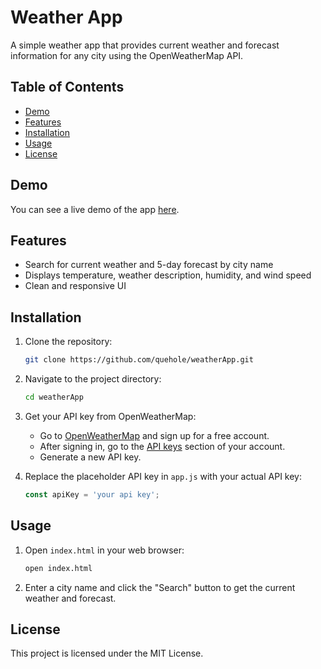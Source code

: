 # Weather App

A simple weather app that provides current weather and forecast information for any city using the OpenWeatherMap API.

## Table of Contents

- [Demo](#demo)
- [Features](#features)
- [Installation](#installation)
- [Usage](#usage)
- [License](#license)

## Demo

You can see a live demo of the app [here](#).

## Features

- Search for current weather and 5-day forecast by city name
- Displays temperature, weather description, humidity, and wind speed
- Clean and responsive UI

## Installation

1. Clone the repository:
    ```sh
    git clone https://github.com/quehole/weatherApp.git
    ```
2. Navigate to the project directory:
    ```sh
    cd weatherApp
    ```
3. Get your API key from OpenWeatherMap:
    - Go to [OpenWeatherMap](https://home.openweathermap.org/users/sign_up) and sign up for a free account.
    - After signing in, go to the [API keys](https://home.openweathermap.org/api_keys) section of your account.
    - Generate a new API key.

4. Replace the placeholder API key in `app.js` with your actual API key:
    ```javascript
    const apiKey = 'your api key';
    ```

## Usage

1. Open `index.html` in your web browser:
    ```sh
    open index.html
    ```
2. Enter a city name and click the "Search" button to get the current weather and forecast.

## License

This project is licensed under the MIT License.
